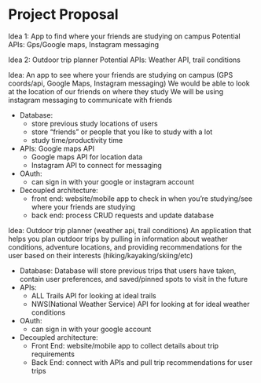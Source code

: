 # Project Proposal

Idea 1: App to find where your friends are studying on campus
Potential APIs: Gps/Google maps, Instagram messaging

Idea 2: Outdoor trip planner
Potential APIs: Weather API, trail conditions


Idea: An app to see where your friends are studying on campus (GPS coords/api, Google Maps, Instagram messaging)
We would be able to look at the location of our friends on where they study
We will be using instagram messaging to communicate with friends
- Database: 
    - store previous study locations of users
    - store “friends” or people that you like to study with a lot
    - study time/productivity time
- APIs: Google maps API 
    - Google maps API for location data
    - Instagram API to connect for messaging
- OAuth:
    - can sign in with your google or instagram account
- Decoupled architecture: 
    - front end: website/mobile app to check in when you’re studying/see where your friends are studying
    - back end: process CRUD requests and update database

Idea: Outdoor trip planner (weather api, trail conditions) An application that helps you plan outdoor trips by pulling in information about weather conditions, adventure locations, and providing recommendations for the user based on their interests (hiking/kayaking/skiing/etc)
- Database: Database will store previous trips that users have taken, contain user preferences, and saved/pinned spots to visit in the future
- APIs: 
    - ALL Trails API for looking at ideal trails 
    - NWS(National Weather Service) API for looking at for ideal weather conditions
- OAuth:
    - can sign in with your google account 
- Decoupled architecture: 
    - Front End: website/mobile app to collect details about trip requirements 
    - Back End: connect with APIs and pull trip recommendations for user trips
